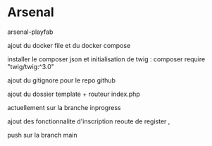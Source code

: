 # Arsenal
arsenal-playfab


ajout du docker file et du docker compose 

installer le composer json et initialisation de twig  : composer require "twig/twig:^3.0"

ajout du gitignore pour le repo github

ajout du dossier template + routeur index.php

actuellement sur la branche inprogress


ajout des fonctionnalite d'inscription reoute de register , 

push sur la branch main 


